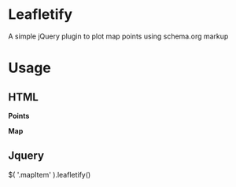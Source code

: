 Leafletify
==========

A simple jQuery plugin to plot map points using schema.org markup

# Usage #


HTML
----

__Points__
<div itemscope itemtype="http://schema.org/Place" class="mapItem" data-mapid="map1" data-mapicondiv="icon1">
	<div itemprop="geo" itemscope itemtype="http://schema.org/GeoCoordinates">
		<meta itemprop="latitude" content="123456" />
		<meta itemprop="longitude" content="765432" />
	</div>
</div>

__Map__
<div class="map" id="map1" data-zoomlevel="12"></div>


Jquery
------
$( '.mapItem' ).leafletify()


